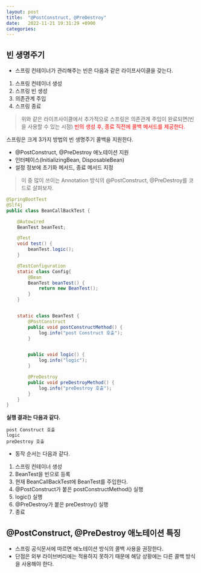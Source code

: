 ```yaml
---
layout: post
title:  "@PostConstruct, @PreDestroy"
date:   2022-11-21 19:31:29 +0900
categories: 
---
```


## 빈 생명주기
- 스프링 컨테이너가 관리해주는 빈은 다음과 같은 라이프사이클을 갖는다.

1. 스프링 컨테이너 생성
2. 스프링 빈 생성
3. 의존관계 주입
4. 스프링 종료

> 위와 같은 라이프사이클에서 추가적으로 스프링은 의존관계 주입이 완료되면(빈을 사용할 수 있는 시점) 
> <span style="color:red;">빈의 생성 후, 종료 직전에 콜백 메서드를 제공한다.</span>

스프링은 크게 3가지 방법의 빈 생명주기 콜백을 지원한다.
- @PostConstruct, @PreDestroy 애노테이션 지원
- 인터페이스(InitializingBean, DisposableBean)
- 설정 정보에 초기화 메서드, 종료 메서드 지정 

> 이 중 많이 쓰이는 Annotation 방식의 @PostConstruct, @PreDestroy를 코드로 살펴보자.


```java
@SpringBootTest
@Slf4j
public class BeanCallBackTest {

    @Autowired
    BeanTest beanTest;

    @Test
    void test() {
        beanTest.logic();
    }

    @TestConfiguration
    static class Config{
        @Bean
        BeanTest beanTest() {
            return new BeanTest();
        }
    }


    static class BeanTest {
        @PostConstruct
        public void postConstructMethod() {
            log.info("post Construct 호출");
        }


        public void logic() {
            log.info("logic");
        }

        @PreDestroy
        public void preDestroyMethod() {
            log.info("preDestroy 호출");
        }
    }
}
```

**실행 결과는 다음과 같다.**

```text
post Construct 호출
logic
preDestroy 호출
```

- 동작 순서는 다음과 같다.
1. 스프링 컨테이너 생성
2. BeanTest을 빈으로 등록
3. 현재 BeanCallBackTest에 BeanTest를 주입한다.
4. @PostConstruct가 붙은 postConstructMethod() 실행
5. logic() 실행 
6. @PreDestroy가 붙은 preDestroy() 실행 
7. 종료

## @PostConstruct, @PreDestroy 애노테이션 특징
- 스프링 공식문서에 따르면 애노테이션 방식의 콜백 사용을 권장한다.
- 단점은 외부 라이브버리에는 적용하지 못하기 때문에 해당 상황에는 다른 콜백 방식을 사용해야 한다.